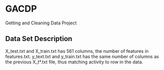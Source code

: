 # GACDP
Getting and Cleaning Data Project

## Data Set Description

X_test.txt and X_train.txt has 561 columns, the number of features in features.txt.
y_text.txt and y_train.txt has the same number of columns as the previous X_t*.txt file,
thus matching activity to row in the data.
